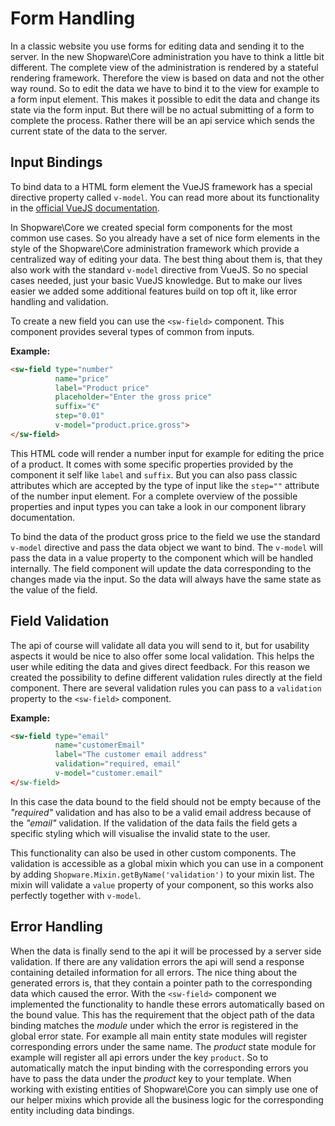 # Form Handling
In a classic website you use forms for editing data and sending it to the server. In the new Shopware\Core administration you have to think a little bit different. The complete view of the administration is rendered by a stateful rendering framework. Therefore the view is based on data and not the other way round. So to edit the data we have to bind it to the view for example to a form input element. This makes it possible to edit the data and change its state via the form input. But there will be no actual submitting of a form to complete the process. Rather there will be an api service which sends the current state of the data to the server.

## Input Bindings
To bind data to a HTML form element the VueJS framework has a special directive property called `v-model`. You can read more about its functionality in the [official VueJS documentation](https://vuejs.org/v2/guide/forms.html).

In Shopware\Core we created special form components for the most common use cases. So you already have a set of nice form elements in the style of the Shopware\Core administration framework which provide a centralized way of editing your data. The best thing about them is, that they also work with the standard `v-model` directive from VueJS. So no special cases needed, just your basic VueJS knowledge. But to make our lives easier we added some additional features build on top oft it, like error handling and validation.

To create a new field you can use the `<sw-field>` component. This component provides several types of common from inputs.

**Example:**
```html
<sw-field type="number"
          name="price"
          label="Product price"
          placeholder="Enter the gross price"
          suffix="€"
          step="0.01"
          v-model="product.price.gross">
</sw-field>
```

This HTML code will render a number input for example for editing the price of a product. It comes with some specific properties provided by the component it self like `label` and `suffix`. But you can also pass classic attributes which are accepted by the type of input like the `step=""` attribute of the number input element. For a complete overview of the possible properties and input types you can take a look in our component library documentation.

To bind the data of the product gross price to the field we use the standard `v-model` directive and pass the data object we want to bind. The `v-model` will pass the data in a value property to the component which will be handled internally. The field component will update the data corresponding to the changes made via the input. So the data will always have the same state as the value of the field.

## Field Validation
The api of course will validate all data you will send to it, but for usability aspects it would be nice to also offer some local validation. This helps the user while editing the data and gives direct feedback. For this reason we created the possibility to define different validation rules directly at the field component. There are several validation rules you can pass to a `validation` property to the `<sw-field>` component.

**Example:**
```html
<sw-field type="email"
          name="customerEmail"
          label="The customer email address"
          validation="required, email"
          v-model="customer.email"
</sw-field>
```

In this case the data bound to the field should not be empty because of the *"required"* validation and has also to be a valid email address because of the *"email"* validation. If the validation of the data fails the field gets a specific styling which will visualise the invalid state to the user.

This functionality can also be used in other custom components. The validation is accessible as a global mixin which you can use in a component by adding `Shopware.Mixin.getByName('validation')` to your mixin list. The mixin will validate a `value` property of your component, so this works also perfectly together with `v-model`.

## Error Handling
When the data is finally send to the api it will be processed by a server side validation. If there are any validation errors the api will send a response containing detailed information for all errors. The nice thing about the generated errors is, that they contain a pointer path to the corresponding data which caused the error. With the `<sw-field>` component we implemented the functionality to handle these errors automatically based on the bound value. This has the requirement that the object path of the data binding matches the *module* under which the error is registered in the global error state. For example all main entity state modules will register corresponding errors under the same name. The *product* state module for example will register all api errors under the key ```product```. So to automatically match the input binding with the corresponding errors you have to pass the data under the *product* key to your template. When working with existing entities of Shopware\Core you can simply use one of our helper mixins which provide all the business logic for the corresponding entity including data bindings.  
